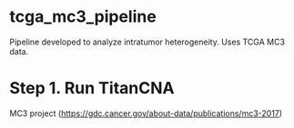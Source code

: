 # tcga_mc3_pipeline
Pipeline developed to analyze intratumor heterogeneity. Uses TCGA MC3 data.


# Step 1. Run TitanCNA
MC3 project (https://gdc.cancer.gov/about-data/publications/mc3-2017)
